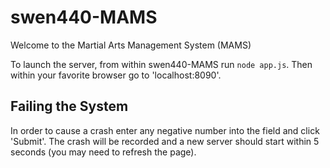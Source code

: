 # swen440-MAMS
Welcome to the Martial Arts Management System (MAMS)

To launch the server, from within swen440-MAMS run `node app.js`.
 Then within your favorite browser go to 'localhost:8090'.
 
 
Failing the System
------------------
 
 In order to cause a crash enter any negative number into the field and
 click 'Submit'. The crash will be recorded and a new server should
 start within 5 seconds (you may need to refresh the page).
